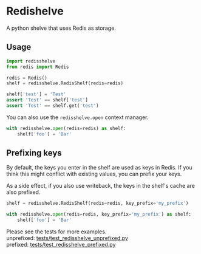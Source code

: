 # Redishelve

A python shelve that uses Redis as storage.

## Usage

```python
import redisshelve
from redis import Redis

redis = Redis()
shelf = redisshelve.RedisShelf(redis=redis)

shelf['test'] = 'Test'
assert 'Test' == shelf['test']
assert 'Test' == shelf.get('test')
```

You can also use the `redisshelve.open` context manager.

```python
with redisshelve.open(redis=redis) as shelf:
    shelf['foo'] = 'Bar'
```

## Prefixing keys
By default, the keys you enter in the shelf are used as keys in Redis. If you
think this might conflict with existing values, you can prefix your keys.  

As a side effect, if you also use writeback, the keys in the shelf's cache
are also prefixed.

```python
shelf = redisshelve.RedisShelf(redis=redis, key_prefix='my_prefix')

with redisshelve.open(redis=redis, key_prefix='my_prefix') as shelf:
    shelf['foo'] = 'Bar'
```


Please see the tests for more examples.  
unprefixed: [tests/test_redisshelve_unprefixed.py](tests/test_redisshelve_unprefixed.py)  
prefixed: [tests/test_redisshelve_prefixed.py](tests/test_redisshelve_prefixed.py)
